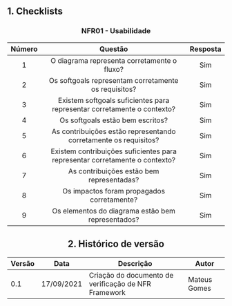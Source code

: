 ## 1. Checklists

<center>

### NFR01 - Usabilidade
| Número | Questão | Resposta |
| :----: | :------:| :------: |
| 1 | O diagrama representa corretamente o fluxo? | Sim |
| 2 | Os softgoals representam corretamente os requisitos? | Sim |
| 3 | Existem softgoals suficientes para representar corretamente o contexto? | Sim |
| 4 | Os softgoals estão bem escritos? | Sim |
| 5 | As contribuições estão representando corretamente os requisitos? | Sim |
| 6 | Existem contribuições suficientes para representar corretamente o contexto? | Sim |
| 7 | As contribuições estão bem representadas? | Sim |
| 8 | Os impactos foram propagados corretamente? | Sim |
| 9 | Os elementos do diagrama estão bem representados? | Sim |

## 2. Histórico de versão

| Versão | Data       | Descrição                                           | Autor        |
| ------ | ---------- | --------------------------------------------------- | ------------ |
| 0.1    | 17/09/2021 | Criação do documento de verificação de NFR Framework | Mateus Gomes |